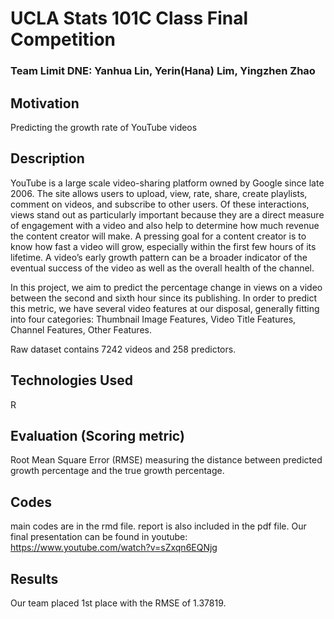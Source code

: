 # UCLA Stats 101C Class Final Competition

### Team Limit DNE: Yanhua Lin, Yerin(Hana) Lim, Yingzhen Zhao

## Motivation 
Predicting the growth rate of YouTube videos 

## Description 
YouTube is a large scale video-sharing platform owned by Google since late 2006. The site allows users to upload, view, rate, share, create playlists, comment on videos, and subscribe to other users. Of these interactions, views stand out as particularly important because they are a direct measure of engagement with a video and also help to determine how much revenue the content creator will make. A pressing goal for a content creator is to know how fast a video will grow, especially within the first few hours of its lifetime. A video’s early growth pattern can be a broader indicator of the eventual success of the video as well as the overall health of the channel.

In this project, we aim to predict the percentage change in views on a video between the second and sixth hour since its publishing. In order to predict this metric, we have several video features at our disposal, generally fitting into four categories: Thumbnail Image Features, Video Title Features, Channel Features, Other Features. 

Raw dataset contains 7242 videos and 258 predictors. 

## Technologies Used
R 

## Evaluation (Scoring metric) 
Root Mean Square Error (RMSE) measuring the distance between predicted growth percentage and the true growth percentage.

## Codes
main codes are in the rmd file. 
report is also included in the pdf file. 
Our final presentation can be found in youtube: https://www.youtube.com/watch?v=sZxqn6EQNjg

## Results 
Our team placed 1st place with the RMSE of 1.37819. 
